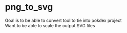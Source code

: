 # png_to_svg
Goal is to be able to convert tool to tie into pokdex project  
Want to be able to scale the output SVG files